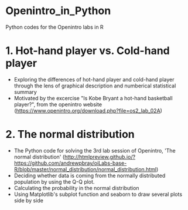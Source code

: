 # Openintro_in_Python
Python codes for the Openintro labs in R

# 1. Hot-hand player vs. Cold-hand player 
* Exploring the differences of hot-hand player and cold-hand player through the lens of graphical description and numberical statistical summary
* Motivated by the excercise "Is Kobe Bryant a hot-hand basketball player?", from the openintro website (https://www.openintro.org/download.php?file=os2_lab_02A)

# 2. The normal distribution
* The Python code for solving the 3rd lab session of Openintro, 'The normal distribution' (http://htmlpreview.github.io/?https://github.com/andrewpbray/oiLabs-base-R/blob/master/normal_distribution/normal_distribution.html) 
* Deciding whether data is coming from the normally distributed population by using the Q-Q plot.
* Calculating the probability in the normal distribution
* Using Matplotlib's subplot function and seaborn to draw several plots side by side
